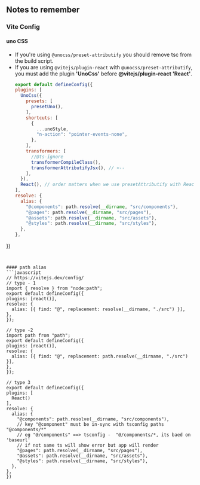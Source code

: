## Notes to remember
### Vite Config


#### uno CSS
- If you're using `@unocss/preset-attributify` you should remove tsc from the build script.
- If you are using `@vitejs/plugin-react` with `@unocss/preset-attributify`, you must add the plugin **'UnoCss'** before **@vitejs/plugin-react 'React'**.
  ```javascript
  export default defineConfig({
  plugins: [
    UnoCss({
      presets: [
        presetUno(),
      ],
      shortcuts: [
        {
          ...unoStyle,
          "n-action": "pointer-events-none",
        },
      ],
      transformers: [
        //@ts-ignore
        transformerCompileClass(),
        transformerAttributifyJsx(), // <--
      ],
    }),
    React(), // order matters when we use presetAttributify with React
  ],
  resolve: {
    alias: {
      "@components": path.resolve(__dirname, "src/components"),
      "@pages": path.resolve(__dirname, "src/pages"),
      "@assets": path.resolve(__dirname, "src/assets"),
      "@styles": path.resolve(__dirname, "src/styles"),
    },
  },
})
  ```


#### path alias
```javascript
// https://vitejs.dev/config/
// type - 1
import { resolve } from "node:path";
export default defineConfig({
  plugins: [react()],
  resolve: {
    alias: [{ find: "@", replacement: resolve(__dirname, "./src") }],
  },
});

// type -2
import path from "path";
export default defineConfig({
  plugins: [react()],
  resolve: {
    alias: [{ find: "@", replacement: path.resolve(__dirname, "./src") }],
  },
});

// type 3
export default defineConfig({
  plugins: [
    React()
  ],
  resolve: {
    alias: {
      "@components": path.resolve(__dirname, "src/components"),
      // key "@component" must be in-sync with tsconfig paths "@components/*"
      // eg "@/components" ==> tsconfig -  "@/components/*, its baed on 'baseurl'
      // if not same ts will show error but app will render
      "@pages": path.resolve(__dirname, "src/pages"),
      "@assets": path.resolve(__dirname, "src/assets"),
      "@styles": path.resolve(__dirname, "src/styles"),
    },
  },
})

```